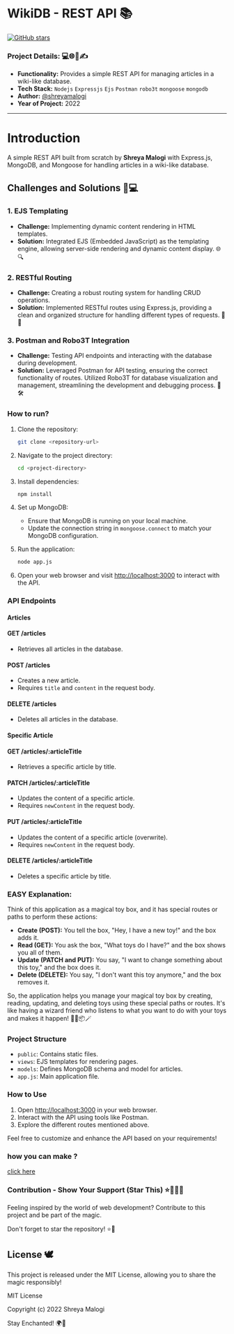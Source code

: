 # WikiDB - REST API 📚


[![GitHub stars](https://img.shields.io/github/stars/shreyamalogi/wikiDB.svg?style=social)](https://github.com/shreyamalogi/wikiDB/stargazers)

### Project Details: 💻🌐📅✍️

- **Functionality:** Provides a simple REST API for managing articles in a wiki-like database.
- **Tech Stack:** ``Nodejs`` ``Expressjs`` ``Ejs`` ``Postman``  ``robo3t`` ``mongoose`` ``mongodb``
- **Author:** [@shreyamalogi](https://github.com/shreyamalogi/)
- **Year of Project:** 2022

---


# Introduction

A simple REST API built from scratch by **Shreya Malogi** with Express.js, MongoDB, and Mongoose for handling articles in a wiki-like database.

##  Challenges and Solutions 🚀💻

### 1. EJS Templating
- **Challenge:** Implementing dynamic content rendering in HTML templates.
- **Solution:** Integrated EJS (Embedded JavaScript) as the templating engine, allowing server-side rendering and dynamic content display. 🌐🔍

### 2. RESTful Routing
- **Challenge:** Creating a robust routing system for handling CRUD operations.
- **Solution:** Implemented RESTful routes using Express.js, providing a clean and organized structure for handling different types of requests. 🚀🌐

### 3. Postman and Robo3T Integration
- **Challenge:** Testing API endpoints and interacting with the database during development.
- **Solution:** Leveraged Postman for API testing, ensuring the correct functionality of routes. Utilized Robo3T for database visualization and management, streamlining the development and debugging process. 🧪🛠️


### How to run?

1. Clone the repository:

   ```bash
   git clone <repository-url>
   ```

2. Navigate to the project directory:

   ```bash
   cd <project-directory>
   ```

3. Install dependencies:

   ```bash
   npm install
   ```

4. Set up MongoDB:

   - Ensure that MongoDB is running on your local machine.
   - Update the connection string in `mongoose.connect` to match your MongoDB configuration.

5. Run the application:

   ```bash
   node app.js
   ```

6. Open your web browser and visit [http://localhost:3000](http://localhost:3000) to interact with the API.

### API Endpoints

#### Articles

#### GET /articles

- Retrieves all articles in the database.

#### POST /articles

- Creates a new article.
- Requires `title` and `content` in the request body.

#### DELETE /articles

- Deletes all articles in the database.

#### Specific Article

#### GET /articles/:articleTitle

- Retrieves a specific article by title.

#### PATCH /articles/:articleTitle

- Updates the content of a specific article.
- Requires `newContent` in the request body.

#### PUT /articles/:articleTitle

- Updates the content of a specific article (overwrite).
- Requires `newContent` in the request body.

#### DELETE /articles/:articleTitle

- Deletes a specific article by title.


###  EASY Explanation:

Think of this application as a magical toy box, and it has special routes or paths to perform these actions:

- **Create (POST):** You tell the box, "Hey, I have a new toy!" and the box adds it.
- **Read (GET):** You ask the box, "What toys do I have?" and the box shows you all of them.
- **Update (PATCH and PUT):** You say, "I want to change something about this toy," and the box does it.
- **Delete (DELETE):** You say, "I don't want this toy anymore," and the box removes it.

So, the application helps you manage your magical toy box by creating, reading, updating, and deleting toys using these special paths or routes. It's like having a wizard friend who listens to what you want to do with your toys and makes it happen! 🧙‍♂️📦🪄

### Project Structure

- `public`: Contains static files.
- `views`: EJS templates for rendering pages.
- `models`: Defines MongoDB schema and model for articles.
- `app.js`: Main application file.

### How to Use

1. Open [http://localhost:3000](http://localhost:3000) in your web browser.
2. Interact with the API using tools like Postman.
3. Explore the different routes mentioned above.

Feel free to customize and enhance the API based on your requirements!

### how you can make ?
[click here](https://github.com/shreyamalogi/REST-API/blob/main/rest%20api%20overview.pdf)


### Contribution - Show Your Support (Star This) ⭐🌟📜✨

Feeling inspired by the world of web development? Contribute to this project and be part of the magic.

Don't forget to star the repository! ⭐🌟

## License 🕊️

This project is released under the MIT License, allowing you to share the magic responsibly!

MIT License

Copyright (c) 2022 Shreya Malogi

Stay Enchanted! 🌍💙




